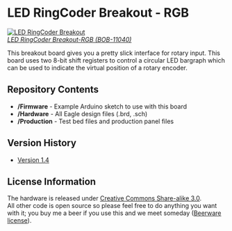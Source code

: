 LED RingCoder Breakout - RGB
============================


[![LED RingCoder Breakout](https://dlnmh9ip6v2uc.cloudfront.net/images/products/1/1/0/4/0/11040-01a_i_ma.jpg)  
*LED RingCoder Breakout-RGB (BOB-11040)*](https://www.sparkfun.com/products/11040)

This breakout board gives you a pretty slick interface for rotary input. This board uses two 8-bit shift registers to control a circular
LED bargraph which can be used to indicate the virtual position of a rotary encoder. 

Repository Contents
-------------------
* **/Firmware** - Example Arduino sketch to use with this board 
* **/Hardware** - All Eagle design files (.brd, .sch)
* **/Production** - Test bed files and production panel files

Version History
---------------
* [Version 1.4](https://www.sparkfun.com/products/11040)


License Information
-------------------
The hardware is released under [Creative Commons Share-alike 3.0](http://creativecommons.org/licenses/by-sa/3.0/).  
All other code is open source so please feel free to do anything you want with it; you buy me a beer if you use this and we meet someday ([Beerware license](http://en.wikipedia.org/wiki/Beerware)).

